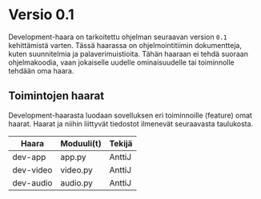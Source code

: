 # Versio 0.1
Development-haara on tarkoitettu ohjelman seuraavan version `0.1` kehittämistä varten. Tässä haarassa on ohjelmointitiimin dokumentteja, kuten suunnitelmia ja palaverimuistioita. Tähän haaraan ei tehdä suoraan ohjelmakoodia, vaan jokaiselle uudelle ominaisuudelle tai toiminnolle tehdään oma haara.

## Toimintojen haarat

Development-haarasta luodaan sovelluksen eri toiminnoille (feature) omat haarat. Haarat ja niihin liittyvät tiedostot ilmenevät seuraavasta taulukosta.

| Haara | Moduuli(t) | Tekijä |
|---|---|---|
dev-app | app.py | AnttiJ
dev-video | video.py | AnttiJ
dev-audio | audio.py | AnttiJ
